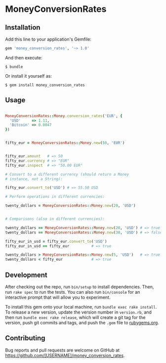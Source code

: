 # MoneyConversionRates


## Installation

Add this line to your application's Gemfile:

```ruby
gem 'money_conversion_rates', '~> 1.0'
```

And then execute:

    $ bundle

Or install it yourself as:

    $ gem install money_conversion_rates

## Usage

```ruby

MoneyConversionRates::Money.conversion_rates('EUR', {
  'USD'     => 1.11,
  'Bitcoin' => 0.0047
})


fifty_eur = MoneyConversionRates::Money.new(50, 'EUR')


fifty_eur.amount   # => 50
fifty_eur.currency # => "EUR"
fifty_eur.inspect  # => "50.00 EUR"

# Convert to a different currency (should return a Money
# instance, not a String):

fifty_eur.convert_to('USD') # => 55.50 USD

# Perform operations in different currencies:

twenty_dollars = MoneyConversionRates::Money.new(20, 'USD')


# Comparisons (also in different currencies):

twenty_dollars == MoneyConversionRates::Money.new(20, 'USD') # => true
twenty_dollars == MoneyConversionRates::Money.new(30, 'USD') # => false

fifty_eur_in_usd = fifty_eur.convert_to('USD')
fifty_eur_in_usd == fifty_eur          # => true

twenty_dollars > MoneyConversionRates::Money.new(5, 'USD')   # => true
twenty_dollars < fifty_eur             # => true

```

## Development

After checking out the repo, run `bin/setup` to install dependencies. Then, run `rake spec` to run the tests. You can also run `bin/console` for an interactive prompt that will allow you to experiment.

To install this gem onto your local machine, run `bundle exec rake install`. To release a new version, update the version number in `version.rb`, and then run `bundle exec rake release`, which will create a git tag for the version, push git commits and tags, and push the `.gem` file to [rubygems.org](https://rubygems.org).

## Contributing

Bug reports and pull requests are welcome on GitHub at https://github.com/[USERNAME]/money_conversion_rates.
